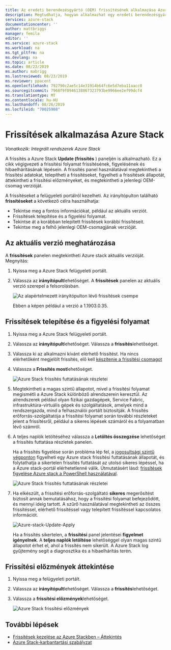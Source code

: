 ```yaml
---
title: Az eredeti berendezésgyártó (OEM) frissítésének alkalmazása Azure Stackra | Microsoft Docs
description: Megtudhatja, hogyan alkalmazhat egy eredeti berendezésgyártó (OEM) frissítést Azure Stackra.
services: azure-stack
documentationcenter: ''
author: mattbriggs
manager: femila
editor: ''
ms.service: azure-stack
ms.workload: na
ms.tgt_pltfrm: na
ms.devlang: na
ms.topic: article
ms.date: 08/23/2019
ms.author: mabrigg
ms.lastreviewed: 08/23/2019
ms.reviewer: ppacent
ms.openlocfilehash: 792790c2ae5c14e31914b64fc6e5d7eba11aacc0
ms.sourcegitcommit: 7968f9f0946138867323793be9966ee2ef99dcf4
ms.translationtype: MT
ms.contentlocale: hu-HU
ms.lasthandoff: 08/26/2019
ms.locfileid: "70025908"
---
```

# <a name="apply-updates-in-azure-stack"></a>Frissítések alkalmazása Azure Stack

*Vonatkozik: Integrált rendszerek Azure Stack*

A frissítés a Azure Stack **Update (frissítés** ) paneljén is alkalmazható. Ez a cikk végigvezeti a frissítési folyamat frissítésének, figyelésének és hibaelhárításának lépésein. A frissítés panel használatával megtekintheti a frissítési adatokat, telepítheti a frissítéseket, figyelheti a frissítések állapotát, áttekintheti a frissítési előzményeket, és megtekintheti a jelenlegi OEM-csomag verzióját.

A frissítéseket a felügyeleti portálról kezelheti. Az irányítópulton található **frissítéseket** a következő célra használhatja:

-   Tekintse meg a fontos információkat, például az aktuális verziót.
-   Frissítések telepítése és a figyelési folyamat.
-   Tekintse át a korábban telepített frissítések korábbi frissítéseit.
-   Tekintse meg a felhő jelenlegi OEM-csomagjának verzióját.

## <a name="determine-the-current-version"></a>Az aktuális verzió meghatározása

A **frissítések** panelen megtekintheti Azure stack aktuális verzióját. Megnyitás:

1.  Nyissa meg a Azure Stack felügyeleti portált.

2.  Válassza az **irányítópult**lehetőséget. A **frissítések** panelen az aktuális verzió szerepel a felsorolásban.

    ![Az alapértelmezett irányítópulton lévő frissítések csempe](./media/azure-stack-update-apply/image1.png)

    Ebben a képen például a verzió a 1.1903.0.35.

## <a name="install-updates-and-monitor-progress"></a>Frissítések telepítése és a figyelési folyamat

1.  Nyissa meg a Azure Stack felügyeleti portált.

2.  Válassza az **irányítópult**lehetőséget. Válassza a **frissítés**lehetőséget.

3.  Válassza ki az alkalmazni kívánt elérhető frissítést. Ha nincs elérhetőként megjelölt frissítés, elő kell [készítenie a frissítési csomagot](azure-stack-update-prepare-package.md)

4.  Válassza a **Frissítés most**lehetőséget.

    ![Azure Stack frissítés futtatásának részletei](./media/azure-stack-update-apply/image2.png)

5.  Megtekintheti a magas szintű állapotot, mivel a frissítési folyamat megismétli a Azure Stack különböző alrendszerein keresztül. Az alrendszerek például olyan fizikai gazdagépek, Service Fabric, infrastruktúra-virtuális gépek és szolgáltatások, amelyek mind a rendszergazda, mind a felhasználói portált biztosítják. A frissítés erőforrás-szolgáltatója a frissítési folyamat során további részleteket jelent a frissítésről, például a sikeres lépések számáról és a folyamatban lévő számról.

6.  A teljes naplók letöltéséhez válassza a **Letöltés összegzése** lehetőséget a frissítés futtatása részletek panelen.

    Ha a frissítés figyelése során probléma lép fel, a [jogosultsági szintű végponton](https://docs.microsoft.com/azure-stack/operator/azure-stack-privileged-endpoint) figyelheti egy Azure stack frissítési futtatásának állapotát, és folytathatja a sikertelen frissítés futtatását az utolsó sikeres lépéssel, ha a Azure stack-portál elérhetetlenné válik. Útmutatásért lásd: [frissítések figyelése Azure stack a PowerShell használatával](azure-stack-update-monitor.md).

    ![Azure Stack frissítés futtatásának részletei](./media/azure-stack-update-apply/image3.png)

7.  Ha elkészült, a frissítési erőforrás-szolgáltató **sikeres** megerősítést biztosít annak bemutatásához, hogy a frissítési folyamat befejeződött, és mennyi ideig tartott. A szűrő használatával megtekintheti az összes frissítéssel, elérhető frissítéssel vagy telepített frissítéssel kapcsolatos információt.

    ![Azure-stack-Update-Apply](./media/azure-stack-update-apply/image4.png)

    Ha a frissítés sikertelen, a **frissítési** panel jelentései **figyelmet igényelnek**. A **teljes naplók letöltése** lehetőséggel olyan magas szintű állapotot érhet el, ahol a frissítés nem sikerült. A Azure Stack log gyűjtemény segít a diagnosztika és a hibaelhárítás terén.

## <a name="review-update-history"></a>Frissítési előzmények áttekintése

1.  Nyissa meg a felügyeleti portált.

2.  Válassza az **irányítópult**lehetőséget. Válassza a **frissítés**lehetőséget.

3.  Válassza a **frissítési előzmények**lehetőséget.

    ![Azure Stack frissítési előzmények](./media/azure-stack-update-apply/image7.png)

## <a name="next-steps"></a>További lépések

-   [Frissítések kezelése az Azure Stackben – Áttekintés](https://docs.microsoft.com/azure-stack/operator/azure-stack-updates)  
-   [Azure Stack-karbantartási szabályzat](https://docs.microsoft.com/azure-stack/operator/azure-stack-servicing-policy)  
